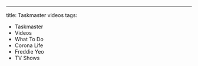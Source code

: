 ---
title: Taskmaster videos
tags:
  - Taskmaster
  - Videos
  - What To Do
  - Corona Life
  - Freddie Yeo
  - TV Shows
